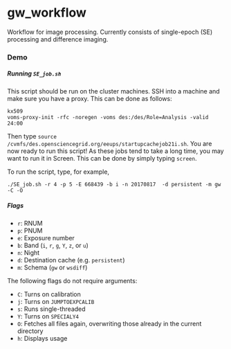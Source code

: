 # gw_workflow
Workflow for image processing. Currently consists of single-epoch (SE) processing and difference imaging.

### Demo

##### Running `SE_job.sh`

This script should be run on the cluster machines. SSH into a machine and make sure you have a proxy. This can be done as follows:
```
kx509   
voms-proxy-init -rfc -noregen -voms des:/des/Role=Analysis -valid 24:00
```

Then type `source /cvmfs/des.opensciencegrid.org/eeups/startupcachejob21i.sh`. You are now ready to run this script! As these jobs tend to take a long time, you may want to run it in Screen. This can be done by simply typing `screen`.

To run the script, type, for example,
```
./SE_job.sh -r 4 -p 5 -E 668439 -b i -n 20170817  -d persistent -m gw -C -O
```

##### Flags
* `r`: RNUM
* `p`: PNUM
* `e`: Exposure number
* `b`: Band (`i`, `r`, `g`, `Y`, `z`, or `u`)
* `n`: Night
* `d`: Destination cache (e.g. `persistent`)
* `m`: Schema (`gw` or `wsdiff`)

The following flags do not require arguments:
 
* `C`: Turns on calibration
* `j`: Turns on `JUMPTOEXPCALIB`
* `s`: Runs single-threaded
* `Y`: Turns on `SPECIALY4`
* `O`: Fetches all files again, overwriting those already in the current directory
* `h`: Displays usage
